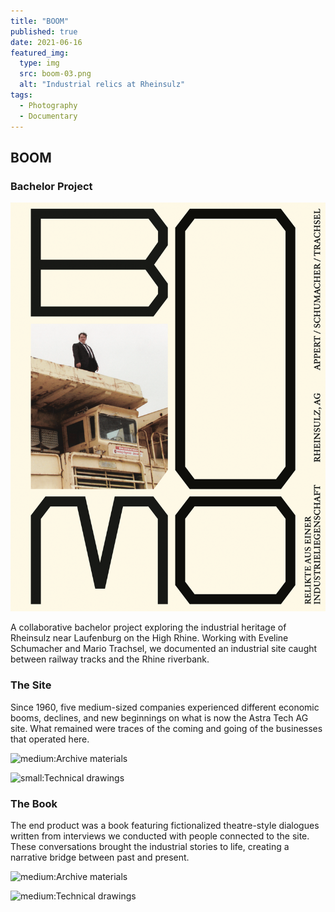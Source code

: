 ```yaml
---
title: "BOOM"
published: true
date: 2021-06-16
featured_img:
  type: img
  src: boom-03.png
  alt: "Industrial relics at Rheinsulz"
tags:
  - Photography
  - Documentary
---
```


## BOOM
### Bachelor Project

![medium:Industrial site](boom-12.png)


A collaborative bachelor project exploring the industrial heritage of Rheinsulz near Laufenburg on the High Rhine. Working with Eveline Schumacher and Mario Trachsel, we documented an industrial site caught between railway tracks and the Rhine riverbank.

### The Site

Since 1960, five medium-sized companies experienced different economic booms, declines, and new beginnings on what is now the Astra Tech AG site. What remained were traces of the coming and going of the businesses that operated here.


![medium:Archive materials](boom-05.png)

![small:Technical drawings](boom-04.png)

### The Book

The end product was a book featuring fictionalized theatre-style dialogues written from interviews we conducted with people connected to the site. These conversations brought the industrial stories to life, creating a narrative bridge between past and present.

![medium:Archive materials](boom-08.png)

![medium:Technical drawings](boom-10.png)
